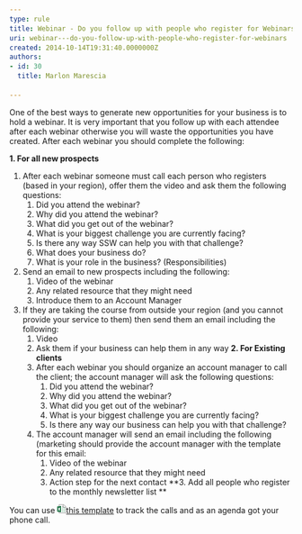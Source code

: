 ```yaml
---
type: rule
title: Webinar - Do you follow up with people who register for Webinars?
uri: webinar---do-you-follow-up-with-people-who-register-for-webinars
created: 2014-10-14T19:31:40.0000000Z
authors:
- id: 30
  title: Marlon Marescia

---
```


One of the best ways to generate new opportunities for your business is to hold a webinar. It is very important that you follow up with each attendee after each webinar otherwise you will waste the opportunities you have created. After each webinar you should complete the following:
 
**1. For all new prospects**

1. After each webinar someone must call each person who registers (based in your region), offer them the video and ask them the following questions:
    1. Did you attend the webinar?
    2. Why did you attend the webinar?
    3. What did you get out of the webinar?
    4. What is your biggest challenge you are currently facing?
    5. Is there any way SSW can help you with that challenge?
    6. What does your business do?
    7. What is your role in the business? (Responsibilities)
2. Send an email to new prospects including the following:
    1. Video of the webinar
    2. Any related resource that they might need
    3. Introduce them to an Account Manager
3. If they are taking the course from outside your region (and you cannot provide your service to them) then send them an email including the following:
    1. Video
    2. Ask them if your business can help them in any way
    **2. For Existing clients**
    1. After each webinar you should organize an account manager to call the client; the account manager will ask the following questions:
        1. Did you attend the webinar?
        2. Why did you attend the webinar?
        3. What did you get out of the webinar?
        4. What is your biggest challenge you are currently facing?
        5. Is there any way our business can help you with that challenge?
    2. The account manager will send an email including the following (marketing should provide the account manager with the template for this email:
        1. Video of the webinar
        2. Any related resource that they might need
        3. Action step for the next contact
    **3. Add all people who register to the monthly newsletter list **


You can use [![](icxlsx.png)this template](/Documents/Webinar-Follow-up-template.xlsx) to track the calls and as an agenda got your phone call.
